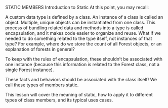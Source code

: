 STATIC MEMBERS
Introduction to Static
At this point, you may recall:

A custom data type is defined by a class.
An instance of a class is called an object. Multiple, unique objects can be instantiated from one class.
This process of bundling related data and methods into a type is called encapsulation, and it makes code easier to organize and reuse.
What if we needed to do something related to the type itself, not instances of that type? For example, where do we store the count of all Forest objects, or an explanation of forests in general?

To keep with the rules of encapsulation, these shouldn’t be associated with one instance (because this information is related to the Forest class, not a single Forest instance).

These facts and behaviors should be associated with the class itself! We call these types of members static.

This lesson will cover the meaning of static, how to apply it to different types of class members, and its typical uses cases.
